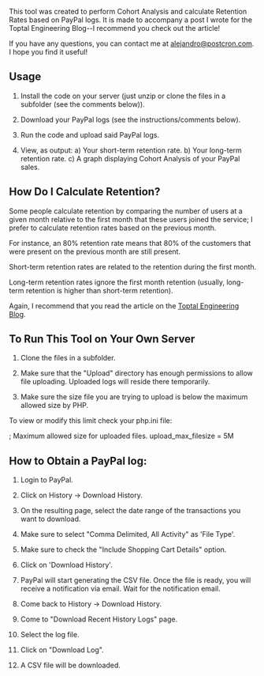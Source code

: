 This tool was created to perform Cohort Analysis and calculate Retention Rates based on PayPal logs. It is made to accompany a post I wrote for the Toptal Engineering Blog--I recommend you check out the article!

If you have any questions, you can contact me at alejandro@postcron.com. I hope you find it useful!


Usage
--------------------

1) Install the code on your server (just unzip or clone the files in a subfolder (see the comments below)).

1) Download your PayPal logs (see the instructions/comments below).

2) Run the code and upload said PayPal logs.

3) View, as output:
    a) Your short-term retention rate.
    b) Your long-term retention rate.
    c) A graph displaying Cohort Analysis of your PayPal sales.


How Do I Calculate Retention?
------------------------------------

Some people calculate retention by comparing the number of users at a given month relative to the first month that these users joined the service; I prefer to calculate retention rates based on the previous month.

For instance, an 80% retention rate means that 80% of the customers that were present on the previous month are still present.

Short-term retention rates are related to the retention during the first month.

Long-term retention rates ignore the first month retention (usually, long-term retention is higher than short-term retention).

Again, I recommend that you read the article on the <a href="http://toptal.com/blog">Toptal Engineering Blog</a>.


To Run This Tool on Your Own Server
-------------------------------------

1) Clone the files in a subfolder.

2) Make sure that the "Upload" directory has enough permissions to allow file uploading. Uploaded logs will reside there temporarily.

3) Make sure the size file you are trying to upload is below the maximum allowed size by PHP.

To view or modify this limit check your php.ini file:

; Maximum allowed size for uploaded files.
upload_max_filesize = 5M



How to Obtain a PayPal log:
---------------------------

1) Login to PayPal.

2) Click on History -> Download History.

3) On the resulting page, select the date range of the transactions you want to download.

4) Make sure to select "Comma Delimited, All Activity" as 'File Type'.

5) Make sure to check the "Include Shopping Cart Details" option.

6) Click on 'Download History'.

7) PayPal will start generating the CSV file. Once the file is ready, you will receive a notification via email. Wait for the notification email.

8) Come back to History -> Download History.

9) Come to "Download Recent History Logs" page.

10) Select the log file.

11) Click on "Download Log".

12) A CSV file will be downloaded.